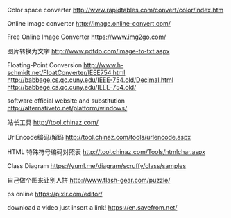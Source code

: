 Color space converter
 http://www.rapidtables.com/convert/color/index.htm

Online image converter
http://image.online-convert.com/

Free Online Image Converter
https://www.img2go.com/

图片转换为文字
http://www.pdfdo.com/image-to-txt.aspx

Floating-Point Conversion
http://www.h-schmidt.net/FloatConverter/IEEE754.html   
http://babbage.cs.qc.cuny.edu/IEEE-754.old/Decimal.html   
http://babbage.cs.qc.cuny.edu/IEEE-754.old/   

software official website and substitution
http://alternativeto.net/platform/windows/

站长工具
http://tool.chinaz.com/

UrlEncode编码/解码
http://tool.chinaz.com/tools/urlencode.aspx   

HTML 特殊符号编码对照表
http://tool.chinaz.com/Tools/htmlchar.aspx

Class Diagram
https://yuml.me/diagram/scruffy/class/samples

自己做个图来让别人拼 
http://www.flash-gear.com/puzzle/

ps online
https://pixlr.com/editor/

download a video just insert a link!
https://en.savefrom.net/
